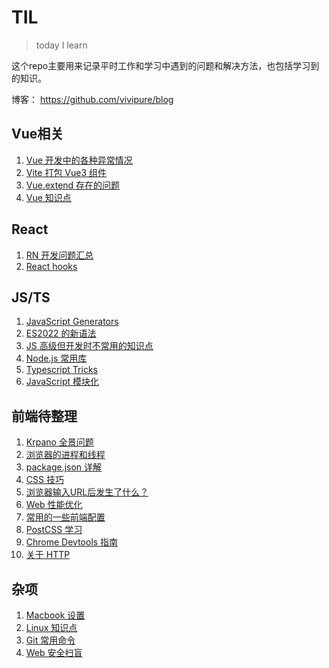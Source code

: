 # TIL

> today I learn

这个repo主要用来记录平时工作和学习中遇到的问题和解决方法，也包括学习到的知识。

博客： https://github.com/vivipure/blog

## Vue相关

1. [Vue 开发中的各种异常情况](https://github.com/vivipure/TIL/issues/2)
2. [Vite 打包 Vue3 组件](https://github.com/vivipure/TIL/issues/4)
2. [Vue.extend 存在的问题](https://github.com/vivipure/TIL/issues/8)
4. [Vue 知识点](https://github.com/vivipure/TIL/issues/13)



## React
1. [RN 开发问题汇总](https://github.com/vivipure/TIL/issues/20)
2. [React hooks](https://github.com/vivipure/TIL/issues/17)



## JS/TS
1. [JavaScript Generators](https://github.com/vivipure/TIL/issues/14)
2. [ES2022 的新语法](https://github.com/vivipure/TIL/issues/15)
3. [JS 高级但开发时不常用的知识点](https://github.com/vivipure/TIL/issues/6)
4. [Node.js 常用库](https://github.com/vivipure/TIL/issues/3)
5. [Typescript Tricks](https://github.com/vivipure/TIL/issues/19)
6. [JavaScript 模块化](https://github.com/vivipure/TIL/issues/24)


## 前端待整理
1. [Krpano 全景问题](https://github.com/vivipure/TIL/issues/1)
1. [浏览器的进程和线程](https://github.com/vivipure/TIL/issues/9)
2. [package.json 详解](https://github.com/vivipure/TIL/issues/10)
3. [CSS 技巧](https://github.com/vivipure/TIL/issues/11)
4. [浏览器输入URL后发生了什么？](https://github.com/vivipure/TIL/issues/12)
5. [Web 性能优化](https://github.com/vivipure/TIL/issues/18)
6. [常用的一些前端配置](https://github.com/vivipure/TIL/issues/26)
6. [PostCSS 学习](https://github.com/vivipure/TIL/issues/25)
7. [Chrome Devtools 指南](https://github.com/vivipure/TIL/issues/27)
7. [关于 HTTP](https://github.com/vivipure/TIL/issues/28)


## 杂项
1. [Macbook 设置](https://github.com/vivipure/TIL/issues/16)
2. [Linux 知识点](https://github.com/vivipure/TIL/issues/7)
3. [Git 常用命令](https://github.com/vivipure/TIL/issues/5)
4. [Web 安全扫盲](https://github.com/vivipure/TIL/issues/21)








